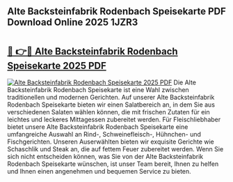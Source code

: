 ## Alte Backsteinfabrik Rodenbach Speisekarte PDF Download Online 2025 1JZR3

# <h2><a href="http://gca52l.nevu.top/?p=Alte+Backsteinfabrik+Rodenbach+Speisekarte">🔗 👉🔴 Alte Backsteinfabrik Rodenbach Speisekarte 2025 PDF</a></h2>

[![Alte Backsteinfabrik Rodenbach Speisekarte 2025 PDF](https://i.imgur.com/dBaPXMq.png)](http://gca52l.nevu.top/?p=Alte+Backsteinfabrik+Rodenbach+Speisekarte)
Die Alte Backsteinfabrik Rodenbach Speisekarte ist eine Wahl zwischen traditionellen und modernen Gerichten. Auf unserer Alte Backsteinfabrik Rodenbach Speisekarte bieten wir einen Salatbereich an, in dem Sie aus verschiedenen Salaten wählen können, die mit frischen Zutaten für ein leichtes und leckeres Mittagessen zubereitet werden. Für Fleischliebhaber bietet unsere Alte Backsteinfabrik Rodenbach Speisekarte eine umfangreiche Auswahl an Rind-, Schweinefleisch-, Hühnchen- und Fischgerichten. Unseren Auserwählten bieten wir exquisite Gerichte wie Schaschlik und Steak an, die auf fettem Feuer zubereitet werden. Wenn Sie sich nicht entscheiden können, was Sie von der Alte Backsteinfabrik Rodenbach Speisekarte wünschen, ist unser Team bereit, Ihnen zu helfen und Ihnen einen angenehmen und bequemen Service zu bieten.

